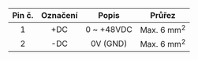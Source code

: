 | **Pin č.** | **Označení** | **Popis** | **Průřez** |
| :---: | :---: | :---: | :---: |
| 1 | +DC | 0 ~ +48VDC | Max. 6 mm<sup>2</sup> |
| 2 | -DC | 0V (GND) | Max. 6 mm<sup>2</sup> |
